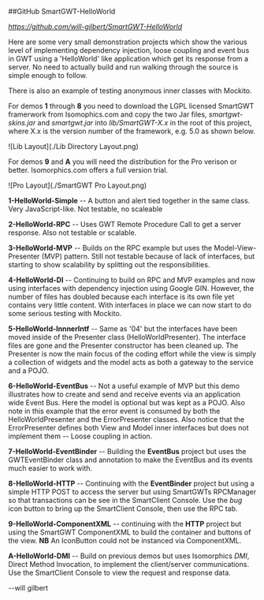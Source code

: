 
##GitHub SmartGWT-HelloWorld

*https://github.com/will-gilbert/SmartGWT-HelloWorld*

Here are some very small demonstration projects which show the various level of implementing dependency injection, loose coupling and event bus in GWT using a 'HelloWorld' like application which get its response from a server. No need to actually build and run walking through the source is simple enough to follow.

There is also an example of testing anonymous inner classes with Mockito.

For demos **1** through **8** you need to download the LGPL licensed SmartGWT framerwork from Isomophics.com and copy the two Jar files, _smartgwt-skins.jar_ and _smartgwt.jar_ into _lib/SmartGWT-X.x_ in the root of this project, where X.x is the version number of the framework, e.g. 5.0 as shown below.

![Lib Layout](./Lib Directory Layout.png)

For demos **9** and **A** you will need the distribution for the Pro verison or better. Isomorphics.com offers a full version trial.

![Pro Layout](./SmartGWT Pro Layout.png)

**1-HelloWorld-Simple** -- A button and alert tied together in the same class. Very JavaScript-like.  Not testable, no scaleable

**2-HelloWorld-RPC** -- Uses GWT Remote Procedure Call to get a server response. Also not testable or scalable.

**3-HelloWorld-MVP** -- Builds on the RPC example but uses the Model-View-Presenter (MVP) pattern. Still not testable because of lack of interfaces, but starting to show scalability by splitting out the responsibilities.

**4-HelloWorld-DI** -- Continuing to build on RPC and MVP examples and now using interfaces with dependency injection using Google GIN. However, the number of files has doubled because each interface is its own file yet contains very little content.  With interfaces in place we can now start to do some serious testing with Mockito.

**5-HelloWorld-InnnerIntf** -- Same as '04' but the interfaces have been moved inside of the Presenter class (HelloWorldPresenter). The interface files are gone and the Presenter constructor has been cleaned up.  The Presenter is now the main focus of the coding effort while the view is simply a collection of widgets and the model acts as both a gateway to the service and a POJO.

**6-HelloWorld-EventBus** -- Not a useful example of MVP but this demo illustrates how to create and send and receive events via an application wide Event Bus.  Here the model is optional but was kept as a POJO.  Also note in this example that the error event is consumed by both the HelloWorldPresenter and the ErrorPresenter classes. Also notice that the ErrorPresenter defines both View and Model inner interfaces but does not implement them -- Loose coupling in action.

**7-HelloWorld-EventBinder** -- Building the **EventBus** project but uses the GWTEventBinder class and annotation to make the EventBus and its events much easier to work with.

**8-HelloWorld-HTTP** -- Continuing with the **EventBinder** project but using a simple HTTP POST to access the server but using SmartGWTs RPCManager so that transactions can be see in the SmartClient Console. Use the *bug* icon button to bring up the SmartClient Console, then use the RPC tab.

**9-HelloWorld-ComponentXML** -- continuing with the **HTTP** project but using the SmartGWT ComponentXML to build the container and buttons of the view. **NB** An IconButton could not be instanced via ComponentXML. 

**A-HelloWorld-DMI** -- Build on previous demos but uses Isomorphics *DMI*, Direct Method Invocation, to implement the client/server communications. Use the SmartClient Console to view the request and response data. 

--will gilbert


